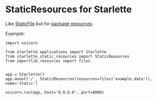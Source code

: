 # StaticResources for Starlette

Like [StaticFile](https://www.starlette.io/staticfiles/) but for [package resources](https://docs.python.org/3/library/importlib.html#module-importlib.resources).

Example:

```
import uvicorn

from starlette.applications import Starlette
from starlette_static_resources import StaticResources
from importlib_resources import files


app = Starlette()
app.mount('/', StaticResources(resources=files('example.data')), name='static')

uvicorn.run(app, host='0.0.0.0', port=8008)
```

